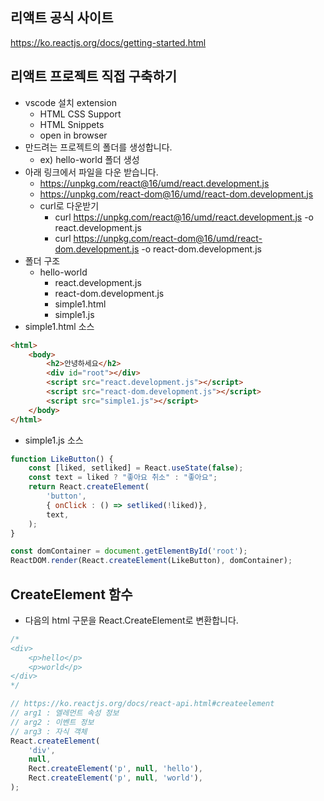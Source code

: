 ## 리액트 공식 사이트
https://ko.reactjs.org/docs/getting-started.html

## 리액트 프로젝트 직접 구축하기
* vscode 설치 extension
  * HTML CSS Support
  * HTML Snippets
  * open in browser
* 만드려는 프로젝트의 폴더를 생성합니다.
  * ex) hello-world 폴더 생성 
* 아래 링크에서 파일을 다운 받습니다.
  * https://unpkg.com/react@16/umd/react.development.js
  * https://unpkg.com/react-dom@16/umd/react-dom.development.js
  * curl로 다운받기
    * curl https://unpkg.com/react@16/umd/react.development.js -o react.development.js
    * curl https://unpkg.com/react-dom@16/umd/react-dom.development.js -o react-dom.development.js
* 폴더 구조
  * hello-world
    * react.development.js
    * react-dom.development.js
    * simple1.html
    * simple1.js
* simple1.html 소스 
```html
<html>
    <body>
        <h2>안녕하세요</h2>
        <div id="root"></div>
        <script src="react.development.js"></script>
        <script src="react-dom.development.js"></script>
        <script src="simple1.js"></script>
    </body>
</html>
```
* simple1.js 소스 
```js
function LikeButton() {
    const [liked, setliked] = React.useState(false);
    const text = liked ? "좋아요 취소" : "좋아요";
    return React.createElement(
        'button',
        { onClick : () => setliked(!liked)},
        text,
    );
}

const domContainer = document.getElementById('root');
ReactDOM.render(React.createElement(LikeButton), domContainer);
```

## CreateElement 함수
* 다음의 html 구문을 React.CreateElement로 변환합니다.
```js
/*
<div>
    <p>hello</p>
    <p>world</p>
</div>
*/

// https://ko.reactjs.org/docs/react-api.html#createelement
// arg1 : 엘레먼트 속성 정보
// arg2 : 이벤트 정보
// arg3 : 자식 객체 
React.createElement(
    'div', 
    null,
    Rect.createElement('p', null, 'hello'),
    Rect.createElement('p', null, 'world'),
);
```